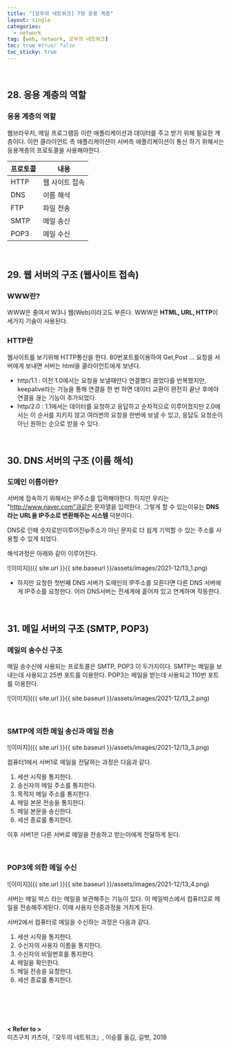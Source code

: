 ```yaml
---
title: "[모두의 네트워크] 7장 응용 계층"
layout: single
categories: 
  - network
tag: [web, network, 모두의 네트워크]
toc: true #true/ false
toc_sticky: true
---
```



<br />

## 28. 응용 계층의 역할

### 응용 계층의 역할

웹브라우저, 메일 프로그램등 이런 애플리케이션과 데이터를 주고 받기 위해 필요한 계층이다.
이런 클라이언트 측 애플리케이션이 서버측 애플리케이션이 통신 하기 위해서는 응용계층의 프로토콜을 사용해야한다.

| 프로토콜 | 내용 |
| --- | --- |
| HTTP | 웹 사이트 접속 |
| DNS | 이름 해석 |
| FTP | 파일 전송 |
| SMTP | 메일 송신 |
| POP3 | 메일 수신 |

<br />

## 29. 웹 서버의 구조 (웹사이트 접속)

### WWW란?

WWW은 줄여서 W3나 웹(Web)이라고도 부른다.
WWW은 **HTML, URL, HTTP**이 세가지 기술이 사용된다. 

### HTTP란

웹사이트를 보기위해 HTTP통신을 한다. 
80번포트를이용하여 Get,Post ... 요청을 서버에게 보내면 서버는 html을 클라이언트에게 보낸다.

- http/1.1 : 이전 1.0에서는 요청을 보낼때만다 연결했다 끊었다를 반복했지만, keepalive라는 기능을 통해 연결을 한 번 하면 데이터 교환이 완전히 끝난 후에야 연결을 끊는 기능이 추가되었다.
- http/2.0 : 1.1에서는 데이터를 요청하고 응답하고 순차적으로 이루어졌지만 2.0에서는 이 순서를 지키지 않고 여러번의 요청을 한번에 보낼 수 있고, 응답도 요청순이 아닌 원하는 순으로 받을 수 있다.

<br />

## 30. DNS 서버의 구조 (이름 해석)

### 도메인 이름이란?

서버에 접속하기 위해서는 IP주소를 입력해야한다. 하지만 우리는 "http://www.naver.com"과같은 문자열을 입력한다. 그렇게 할 수 있는이유는 **DNS라는 URL을 IP주소로 변환해주는 시스템** 덕분이다. 

 DNS로 인해 숫자로만이루어진ip주소가 아닌 문자로 더 쉽게 기억할 수 있는 주소를 사용할 수 있게 되었다. 

해석과정은 아래와 같이 이루어진다.

![이미지]({{ site.url }}{{ site.baseurl }}/assets/images/2021-12/13_1.png)

- 하지만 요청한 첫번째 DNS 서버가 도매인의 IP주소를 모른다면 다른 DNS 서버에게 IP주소를 요청한다. 어러 DNS서버는 전세계에 흩어져 있고 연계하며 작동한다.

<br />

## 31. 메일 서버의 구조 (SMTP, POP3)

### 메일의 송수신 구조

메일 송수신에 사용되는 프로토콜은 SMTP, POP3 이 두가지이다.
SMTP는 메일을 보내는데 사용되고 25번 포트를 이용한다.
POP3는 메일을 받는데 사용되고 110번 포트를 이용한다.

![이미지]({{ site.url }}{{ site.baseurl }}/assets/images/2021-12/13_2.png)

<br />

### SMTP에 의한 메일 송신과 메일 전송

![이미지]({{ site.url }}{{ site.baseurl }}/assets/images/2021-12/13_3.png)

컴퓨터1에서 서버1로 메일을 전달하는 과정은 다음과 같다.

1. 세션 시작을 통지한다.
2. 송신자의 메일 주소를 통지한다.
3. 목적지 메일 주소를 통지한다.
4. 메일 본문 전송을 통지한다.
5. 메일 본문을 송신한다.
6. 세션 종료를 통지한다.

이후 서버1은 다른 서버로 메일을 전송하고 받는이에게 전달하게 된다.

<br />

### POP3에 의한 메일 수신

![이미지]({{ site.url }}{{ site.baseurl }}/assets/images/2021-12/13_4.png)

서버는 메일 박스 라는 메일을 보관해주는 기능이 있다. 이 메일박스에서 컴퓨터2로 메일을 전송해주게된다. 이때 사용자 인증과정을 거치게 된다.

서버2에서 컴퓨터로 메일을 수신하는 과정은 다음과 같다.

1. 세션 시작을 통지한다.
2. 수신자의 사용자 이름을 통지한다.
3. 수신자의 비밀번호를 통지한다.
4. 메일을 확인한다.
5. 메일 전송을 요청한다.
6. 세션 종료를 통지한다.

<br /><br /><br /><br />

**< Refer to >**<br />
 미즈구치 카츠야,『모두의 네트워크』, 이승률 옮김, 길벗, 2018